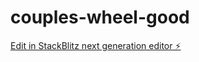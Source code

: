 # couples-wheel-good

[Edit in StackBlitz next generation editor ⚡️](https://stackblitz.com/~/github.com/jowikroon/couples-wheel-good)